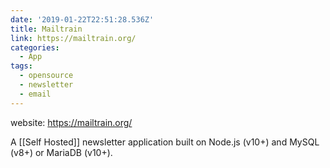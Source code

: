 ```yaml
---
date: '2019-01-22T22:51:28.536Z'
title: Mailtrain
link: https://mailtrain.org/
categories:
  - App
tags:
  - opensource
  - newsletter
  - email
---
```


website: https://mailtrain.org/

A [[Self Hosted]] newsletter application built on Node.js (v10+) and MySQL (v8+) or MariaDB (v10+).
